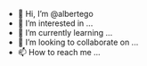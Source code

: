 - 👋 Hi, I’m @albertego
- 👀 I’m interested in ...
- 🌱 I’m currently learning ...
- 💞️ I’m looking to collaborate on ...
- 📫 How to reach me ...

<!---
albertego/albertego is a ✨ special ✨ repository because its `README.md` (this file) appears on your GitHub profile.
You can click the Preview link to take a look at your changes.
--->
